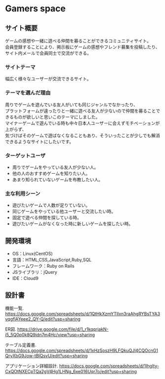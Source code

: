 # Gamers space

## サイト概要
ゲームの感想や一緒に遊べる仲間を募ることができるコミュニティサイト。  
会員登録することにより、掲示板にゲームの感想やフレンド募集を投稿したり、  
サイト内メールで会員同士で交流ができる。 

### サイトテーマ
幅広く様々なユーザーが交流できるサイト。  

### テーマを選んだ理由
周りでゲームを遊んでいる友人がいても同じジャンルでなかったり、  
プラットフォームが違ったりと一緒に遊べる友人が少ないので仲間を募ることできるものが欲しいと思いこのテーマにしました。  
マイナーゲームで遊んでいる時も中々日本人ユーザーに会えずモチベーションが上がらず、  
気づけばそのゲームで遊ばなくなることもあり、そういったことが少しでも解消できるようなサイトにしたいです。  

### ターゲットユーザ
- 周りでゲームをやっている友人が少ない人。
- 他の人のおすすめゲームを知りたい人。
- あまり知られていないゲームを布教したい人。

### 主な利用シーン
- 遊びたいゲームで人数が足りていない。
- 同じゲームをやっている他ユーザーと交流したい時。
- 固定で遊べる仲間を探している時。
- 遊びたいゲームがなくなった時に新しいゲームを探したい時。


## 開発環境
- OS：Linux(CentOS)
- 言語：HTML,CSS,JavaScript,Ruby,SQL
- フレームワーク：Ruby on Rails
- JSライブラリ：jQuery
- IDE：Cloud9

## 設計書
機能一覧. 
<https://docs.google.com/spreadsheets/d/1QtHkXzmYTIlxn3raAhgRYBsTYA3vqgflAYeee2_QY-Q/edit?usp=sharing>

ER図. 
<https://drive.google.com/file/d/1_r1kqqrjakN-i5_5Q0p0k8Q9idn7m4Hc/view?usp=sharing>

テーブル定義書. 
<https://docs.google.com/spreadsheets/d/1xHzSoszH9LFQkuQJl4CQOcnG1QryXbG9Jow-tBlQsvU/edit?usp=sharing>

アプリケーション詳細設計. 
<https://docs.google.com/spreadsheets/d/1Ihglty-CxQOtNXECpTQa2gV4Hg1LHNg_6xe016Uqr7o/edit?usp=sharing>
